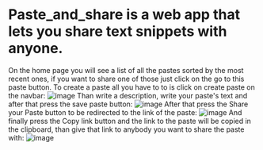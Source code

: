 # Paste_and_share is a web app that lets you share text snippets with anyone.
On the home page you will see a list of all the pastes sorted by the most recent ones,
if you want to share one of those just click on the go to this paste button.
To create a paste all you have to to is click on create paste on the navbar:
![image](https://user-images.githubusercontent.com/114243765/216109088-e7e9dc39-3680-4930-a124-218baf9e9dc8.png)
Than write a description, write your paste's text and after that press the save paste button:
![image](https://user-images.githubusercontent.com/114243765/215441625-e5babfac-6a10-4574-9153-b7505de0c0c6.png)
After that press the Share your Paste button to be redirected to the link of the paste:
![image](https://user-images.githubusercontent.com/114243765/215441910-7f2bd9dd-0ac0-4100-8e91-b010d84f2429.png)
And finally press the Copy link button and the link to the paste will be copied in the clipboard,
than give that link to anybody you want to share the paste with:
![image](https://user-images.githubusercontent.com/114243765/215442080-ed4d83f8-2a9d-4793-8318-01efc5169642.png)
